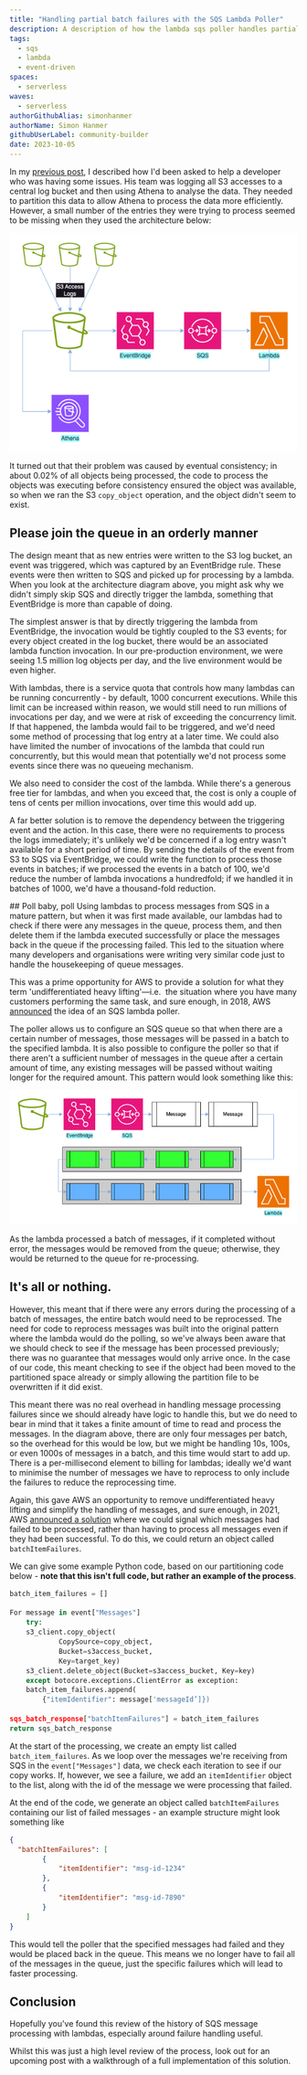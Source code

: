 ```yaml
---
title: "Handling partial batch failures with the SQS Lambda Poller"
description: A description of how the lambda sqs poller handles partial batch failures, rather than needing the entire batch to be re-processed.
tags:
  - sqs
  - lambda
  - event-driven
spaces:
  - serverless
waves:
  - serverless
authorGithubAlias: simonhanmer
authorName: Simon Hanmer
githubUserLabel: community-builder
date: 2023-10-05
---
```

In my [previous post](../01-the-case-of-the-disappearing-s3-keys/), I described how I'd been asked to help a developer who was having some issues. His team was logging all S3 accesses to a central log bucket and then using Athena to analyse the data. They needed to partition this data to allow Athena to process the data more efficiently. However, a small number of the entries they were trying to process seemed to be missing when they used the architecture below:

![Event-driven architecture to process logs](images/architecture.png "Log partitioning architecture")

It turned out that their problem was caused by eventual consistency; in about 0.02% of all objects being processed, the code to process the objects was executing before consistency ensured the object was available, so when we ran the S3 `copy_object` operation, and the object didn't seem to exist.

## Please join the queue in an orderly manner

The design meant that as new entries were written to the S3 log bucket, an event was triggered, which was captured by an EventBridge rule. These events were then written to SQS and picked up for processing by a lambda. When you look at the architecture diagram above, you might ask why we didn't simply skip SQS and directly trigger the lambda, something that EventBridge is more than capable of doing.

The simplest answer is that by directly triggering the lambda from EventBridge, the invocation would be tightly coupled to the S3 events; for every object created in the log bucket, there would be an associated lambda function invocation. In our pre-production environment, we were seeing 1.5 million log objects per day, and the live environment would be even higher.

With lambdas, there is a service quota that controls how many lambdas can be running concurrently - by default, 1000 concurrent executions. While this limit can be increased within reason, we would still need to run millions of invocations per day, and we were at risk of exceeding the concurrency limit. If that happened, the lambda would fail to be triggered, and we'd need some method of processing that log entry at a later time. We could also have limited the number of invocations of the lambda that could run concurrently, but this would mean that potentially we'd not process some events since there was no queueing mechanism.

We also need to consider the cost of the lambda. While there's a generous free tier for lambdas, and when you exceed that, the cost is only a couple of tens of cents per million invocations, over time this would add up.

A far better solution is to remove the dependency between the triggering event and the action. In this case, there were no requirements to process the logs immediately; it's unlikely we'd be concerned if a log entry wasn't available for a short period of time. By sending the details of the event from S3 to SQS via EventBridge, we could write the function to process those events in batches; if we processed the events in a batch of 100, we'd reduce the number of lambda invocations a hundredfold; if we handled it in batches of 1000, we'd have a thousand-fold reduction.

## Poll baby, poll
Using lambdas to process messages from SQS in a mature pattern, but when it was first made available, our lambdas had to check if there were any messages in the queue, process them, and then delete them if the lambda executed successfully or place the messages back in the queue if the processing failed. This led to the situation where many developers and organisations were writing very similar code just to handle the housekeeping of queue messages.

This was a prime opportunity for AWS to provide a solution for what they term 'undifferentiated heavy lifting'—i.e.  the situation where you have many customers performing the same task, and sure enough, in 2018, AWS [announced](https://aws.amazon.com/blogs/aws/aws-lambda-adds-amazon-simple-queue-service-to-supported-event-sources/) the idea of an SQS lambda poller.

The poller allows us to configure an SQS queue so that when there are a certain number of messages, those messages will be passed in a batch to the specified lambda. It is also possible to configure the poller so that if there aren't a sufficient number of messages in the queue after a certain amount of time, any existing messages will be passed without waiting longer for the required amount. This pattern would look something like this:

![Lambda processing batches of messages from SQS](images/sqs_batch.png "Lambda processing batches of messages from SQS")

As the lambda processed a batch of messages, if it completed without error, the messages would be removed from the queue; otherwise, they would be returned to the queue for re-processing.

## It's all or nothing.
However, this meant that if there were any errors during the processing of a batch of messages, the entire batch would need to be reprocessed. The need for code to reprocess messages was built into the original pattern where the lambda would do the polling, so we've always been aware that we should check to see if the message has been processed previously; there was no guarantee that messages would only arrive once. In the case of our code, this meant checking to see if the object had been moved to the partitioned space already or simply allowing the partition file to be overwritten if it did exist.

This meant there was no real overhead in handling message processing failures since we should already have logic to handle this, but we do need to bear in mind that it takes a finite amount of time to read and process the messages. In the diagram above, there are only four messages per batch, so the overhead for this would be low, but we might be handling 10s, 100s, or even 1000s of messages in a batch, and this time would start to add up. There is a per-millisecond element to billing for lambdas; ideally we'd want to minimise the number of messages we have to reprocess to only include the failures to reduce the reprocessing time.

Again, this gave AWS an opportunity to remove undifferentiated heavy lifting and simplify the handling of messages, and sure enough, in 2021, AWS [announced a solution](https://aws.amazon.com/about-aws/whats-new/2021/11/aws-lambda-partial-batch-response-sqs-event-source/)
where we could signal which messages had failed to be processed, rather than having to process all messages even if they had been successful. To do this, we could return an object called `batchItemFailures`.

We can give some example Python code, based on our partitioning code below - **note that this isn't full code, but rather an example of the process**.


``` python
batch_item_failures = [] 

For message in event["Messages"]
	try:
    s3_client.copy_object(
        	CopySource=copy_object,
        	Bucket=s3access_bucket,
        	Key=target_key)
    s3_client.delete_object(Bucket=s3access_bucket, Key=key)   
	except botocore.exceptions.ClientError as exception:
    batch_item_failures.append(
		{"itemIdentifier": message['messageId’]})

sqs_batch_response["batchItemFailures"] = batch_item_failures
return sqs_batch_response
```

At the start of the processing, we create an empty list called `batch_item_failures`. As we loop over the messages we're receiving from SQS in the `event["Messages"]` data, we check each iteration to see if our copy works. If, however, we see a failure, we add an `itemIdentifier` object to the list, along with the id of the message we were processing that failed.

At the end of the code, we generate an object called `batchItemFailures` containing our list of failed messages - an example structure might look something like

```json
{ 
  "batchItemFailures": [ 
        {
            "itemIdentifier": "msg-id-1234"
        },
        {
            "itemIdentifier": "msg-id-7890"
        }
    ]
}
```

This would tell the poller that the specified messages had failed and they would be placed back in the queue. This means we no longer have to fail all of the messages in the queue, just the specific failures which will lead to faster processing.

## Conclusion
Hopefully you've found this review of the history of SQS message processing with lambdas, especially around failure handling useful.

Whilst this was just a high level review of the process, look out for an upcoming post with a walkthrough of a full implementation of this solution.
